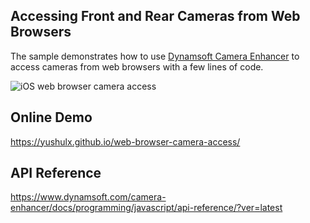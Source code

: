 ## Accessing Front and Rear Cameras from Web Browsers

The sample demonstrates how to use [Dynamsoft Camera Enhancer](https://www.dynamsoft.com/camera-enhancer/docs/programming/javascript/user-guide/?ver=latest) to access cameras from web browsers with a few lines of code.

![iOS web browser camera access](https://www.dynamsoft.com/codepool/img/2022/02/ios-web-browser-camera-access.jpg)

## Online Demo
https://yushulx.github.io/web-browser-camera-access/

## API Reference
https://www.dynamsoft.com/camera-enhancer/docs/programming/javascript/api-reference/?ver=latest

